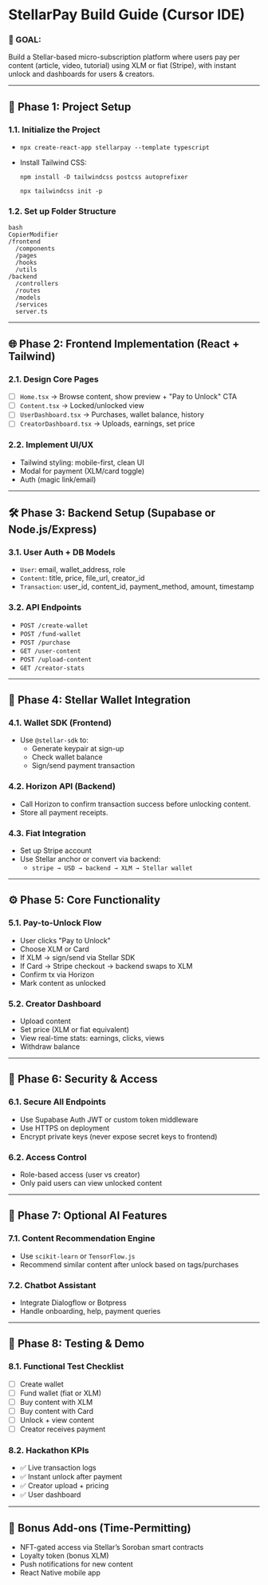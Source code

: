 # StellarPay Build Guide (Cursor IDE)

### 🧠 GOAL:

Build a Stellar-based micro-subscription platform where users pay per content (article, video, tutorial) using XLM or fiat (Stripe), with instant unlock and dashboards for users & creators.

---

## 🧱 Phase 1: Project Setup

### 1.1. Initialize the Project

- `npx create-react-app stellarpay --template typescript`
- Install Tailwind CSS:
    
    `npm install -D tailwindcss postcss autoprefixer`
    
    `npx tailwindcss init -p`
    

### 1.2. Set up Folder Structure

```
bash
CopierModifier
/frontend
  /components
  /pages
  /hooks
  /utils
/backend
  /controllers
  /routes
  /models
  /services
  server.ts

```

---

## 🌐 Phase 2: Frontend Implementation (React + Tailwind)

### 2.1. Design Core Pages

- [ ]  `Home.tsx` → Browse content, show preview + "Pay to Unlock" CTA
- [ ]  `Content.tsx` → Locked/unlocked view
- [ ]  `UserDashboard.tsx` → Purchases, wallet balance, history
- [ ]  `CreatorDashboard.tsx` → Uploads, earnings, set price

### 2.2. Implement UI/UX

- Tailwind styling: mobile-first, clean UI
- Modal for payment (XLM/card toggle)
- Auth (magic link/email)

---

## 🛠️ Phase 3: Backend Setup (Supabase or Node.js/Express)

### 3.1. User Auth + DB Models

- `User`: email, wallet_address, role
- `Content`: title, price, file_url, creator_id
- `Transaction`: user_id, content_id, payment_method, amount, timestamp

### 3.2. API Endpoints

- `POST /create-wallet`
- `POST /fund-wallet`
- `POST /purchase`
- `GET /user-content`
- `POST /upload-content`
- `GET /creator-stats`

---

## 💸 Phase 4: Stellar Wallet Integration

### 4.1. Wallet SDK (Frontend)

- Use `@stellar-sdk` to:
    - Generate keypair at sign-up
    - Check wallet balance
    - Sign/send payment transaction

### 4.2. Horizon API (Backend)

- Call Horizon to confirm transaction success before unlocking content.
- Store all payment receipts.

### 4.3. Fiat Integration

- Set up Stripe account
- Use Stellar anchor or convert via backend:
    - `stripe → USD → backend → XLM → Stellar wallet`

---

## ⚙️ Phase 5: Core Functionality

### 5.1. Pay-to-Unlock Flow

- User clicks "Pay to Unlock"
- Choose XLM or Card
- If XLM → sign/send via Stellar SDK
- If Card → Stripe checkout → backend swaps to XLM
- Confirm tx via Horizon
- Mark content as unlocked

### 5.2. Creator Dashboard

- Upload content
- Set price (XLM or fiat equivalent)
- View real-time stats: earnings, clicks, views
- Withdraw balance

---

## 🔐 Phase 6: Security & Access

### 6.1. Secure All Endpoints

- Use Supabase Auth JWT or custom token middleware
- Use HTTPS on deployment
- Encrypt private keys (never expose secret keys to frontend)

### 6.2. Access Control

- Role-based access (user vs creator)
- Only paid users can view unlocked content

---

## 🤖 Phase 7: Optional AI Features

### 7.1. Content Recommendation Engine

- Use `scikit-learn` or `TensorFlow.js`
- Recommend similar content after unlock based on tags/purchases

### 7.2. Chatbot Assistant

- Integrate Dialogflow or Botpress
- Handle onboarding, help, payment queries

---

## 🧪 Phase 8: Testing & Demo

### 8.1. Functional Test Checklist

- [ ]  Create wallet
- [ ]  Fund wallet (fiat or XLM)
- [ ]  Buy content with XLM
- [ ]  Buy content with Card
- [ ]  Unlock + view content
- [ ]  Creator receives payment

### 8.2. Hackathon KPIs

- ✅ Live transaction logs
- ✅ Instant unlock after payment
- ✅ Creator upload + pricing
- ✅ User dashboard

---

## 🧨 Bonus Add-ons (Time-Permitting)

- NFT-gated access via Stellar’s Soroban smart contracts
- Loyalty token (bonus XLM)
- Push notifications for new content
- React Native mobile app